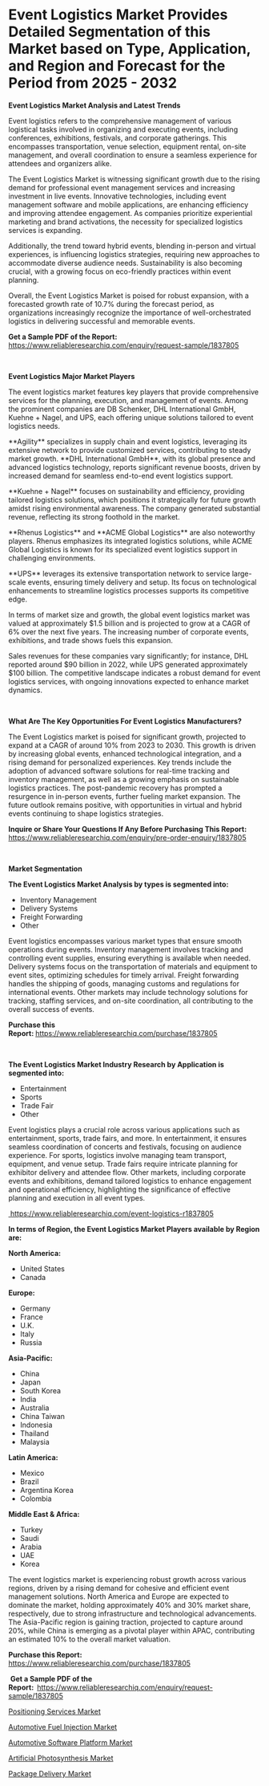 <p><h1>Event Logistics Market Provides Detailed Segmentation of this Market based on Type, Application, and Region and Forecast for the Period from 2025 - 2032</h1></p><p><strong>Event Logistics Market Analysis and Latest Trends</strong></p>
<p><p>Event logistics refers to the comprehensive management of various logistical tasks involved in organizing and executing events, including conferences, exhibitions, festivals, and corporate gatherings. This encompasses transportation, venue selection, equipment rental, on-site management, and overall coordination to ensure a seamless experience for attendees and organizers alike.</p><p>The Event Logistics Market is witnessing significant growth due to the rising demand for professional event management services and increasing investment in live events. Innovative technologies, including event management software and mobile applications, are enhancing efficiency and improving attendee engagement. As companies prioritize experiential marketing and brand activations, the necessity for specialized logistics services is expanding.</p><p>Additionally, the trend toward hybrid events, blending in-person and virtual experiences, is influencing logistics strategies, requiring new approaches to accommodate diverse audience needs. Sustainability is also becoming crucial, with a growing focus on eco-friendly practices within event planning.</p><p>Overall, the Event Logistics Market is poised for robust expansion, with a forecasted growth rate of 10.7% during the forecast period, as organizations increasingly recognize the importance of well-orchestrated logistics in delivering successful and memorable events.</p></p>
<p><strong>Get a Sample PDF of the Report:&nbsp;</strong> <a href="https://www.reliableresearchiq.com/enquiry/request-sample/1837805?utm_campaign=1144&utm_medium=2&utm_source=Github&utm_content=ia&utm_term=09032025&utm_id=event-logistics">https://www.reliableresearchiq.com/enquiry/request-sample/1837805</a></p>
<p>&nbsp;</p>
<p><strong>Event Logistics Major Market Players</strong></p>
<p><p>The event logistics market features key players that provide comprehensive services for the planning, execution, and management of events. Among the prominent companies are DB Schenker, DHL International GmbH, Kuehne + Nagel, and UPS, each offering unique solutions tailored to event logistics needs.</p><p>**Agility** specializes in supply chain and event logistics, leveraging its extensive network to provide customized services, contributing to steady market growth. **DHL International GmbH**, with its global presence and advanced logistics technology, reports significant revenue boosts, driven by increased demand for seamless end-to-end event logistics support.</p><p>**Kuehne + Nagel** focuses on sustainability and efficiency, providing tailored logistics solutions, which positions it strategically for future growth amidst rising environmental awareness. The company generated substantial revenue, reflecting its strong foothold in the market.</p><p>**Rhenus Logistics** and **ACME Global Logistics** are also noteworthy players. Rhenus emphasizes its integrated logistics solutions, while ACME Global Logistics is known for its specialized event logistics support in challenging environments.</p><p>**UPS** leverages its extensive transportation network to service large-scale events, ensuring timely delivery and setup. Its focus on technological enhancements to streamline logistics processes supports its competitive edge.</p><p>In terms of market size and growth, the global event logistics market was valued at approximately $1.5 billion and is projected to grow at a CAGR of 6% over the next five years. The increasing number of corporate events, exhibitions, and trade shows fuels this expansion.</p><p>Sales revenues for these companies vary significantly; for instance, DHL reported around $90 billion in 2022, while UPS generated approximately $100 billion. The competitive landscape indicates a robust demand for event logistics services, with ongoing innovations expected to enhance market dynamics.</p></p>
<p>&nbsp;</p>
<p><strong>What Are The Key Opportunities For Event Logistics Manufacturers?</strong></p>
<p><p>The Event Logistics market is poised for significant growth, projected to expand at a CAGR of around 10% from 2023 to 2030. This growth is driven by increasing global events, enhanced technological integration, and a rising demand for personalized experiences. Key trends include the adoption of advanced software solutions for real-time tracking and inventory management, as well as a growing emphasis on sustainable logistics practices. The post-pandemic recovery has prompted a resurgence in in-person events, further fueling market expansion. The future outlook remains positive, with opportunities in virtual and hybrid events continuing to shape logistics strategies.</p></p>
<p><strong>Inquire or Share Your Questions If Any Before Purchasing This Report:</strong> <a href="https://www.reliableresearchiq.com/enquiry/pre-order-enquiry/1837805?utm_campaign=1144&utm_medium=2&utm_source=Github&utm_content=ia&utm_term=09032025&utm_id=event-logistics">https://www.reliableresearchiq.com/enquiry/pre-order-enquiry/1837805</a></p>
<p>&nbsp;</p>
<p><strong>Market Segmentation</strong></p>
<p><strong>The Event Logistics Market Analysis by types is segmented into:</strong></p>
<p><ul><li>Inventory Management</li><li>Delivery Systems</li><li>Freight Forwarding</li><li>Other</li></ul></p>
<p><p>Event logistics encompasses various market types that ensure smooth operations during events. Inventory management involves tracking and controlling event supplies, ensuring everything is available when needed. Delivery systems focus on the transportation of materials and equipment to event sites, optimizing schedules for timely arrival. Freight forwarding handles the shipping of goods, managing customs and regulations for international events. Other markets may include technology solutions for tracking, staffing services, and on-site coordination, all contributing to the overall success of events.</p></p>
<p><strong>Purchase this Report:&nbsp;</strong><a href="https://www.reliableresearchiq.com/purchase/1837805?utm_campaign=1144&utm_medium=2&utm_source=Github&utm_content=ia&utm_term=09032025&utm_id=event-logistics">https://www.reliableresearchiq.com/purchase/1837805</a></p>
<p>&nbsp;</p>
<p><strong>The Event Logistics Market Industry Research by Application is segmented into:</strong></p>
<p><ul><li>Entertainment</li><li>Sports</li><li>Trade Fair</li><li>Other</li></ul></p>
<p><p>Event logistics plays a crucial role across various applications such as entertainment, sports, trade fairs, and more. In entertainment, it ensures seamless coordination of concerts and festivals, focusing on audience experience. For sports, logistics involve managing team transport, equipment, and venue setup. Trade fairs require intricate planning for exhibitor delivery and attendee flow. Other markets, including corporate events and exhibitions, demand tailored logistics to enhance engagement and operational efficiency, highlighting the significance of effective planning and execution in all event types.</p></p>
<p><a href="https://www.reliableresearchiq.com/event-logistics-r1837805?utm_campaign=1144&utm_medium=2&utm_source=Github&utm_content=ia&utm_term=09032025&utm_id=event-logistics">&nbsp;https://www.reliableresearchiq.com/event-logistics-r1837805</a></p>
<p><strong>In terms of Region, the Event Logistics Market Players available by Region are:</strong></p>
<p>
    <p> <strong> North America: </strong>
        <ul>
            <li>United States</li>
            <li>Canada</li>
        </ul>
        </p> 
    <p> <strong> Europe: </strong>
        <ul>
            <li>Germany</li>
            <li>France</li>
            <li>U.K.</li>
            <li>Italy</li>
            <li>Russia</li>
        </ul>
        </p> 
    <p> <strong> Asia-Pacific: </strong>
        <ul>
            <li>China</li>
            <li>Japan</li>
            <li>South Korea</li>
            <li>India</li>
            <li>Australia</li>
            <li>China Taiwan</li>
            <li>Indonesia</li>
            <li>Thailand</li>
            <li>Malaysia</li>
        </ul>
        </p> 
    <p> <strong> Latin America: </strong>
        <ul>
            <li>Mexico</li>
            <li>Brazil</li>
            <li>Argentina Korea</li>
            <li>Colombia</li>
        </ul>
        </p> 
    <p> <strong> Middle East & Africa: </strong>
        <ul>
            <li>Turkey</li>
            <li>Saudi</li>
            <li>Arabia</li>
            <li>UAE</li>
            <li>Korea</li>
        </ul>
    </p>
    </p>
<p><p>The event logistics market is experiencing robust growth across various regions, driven by a rising demand for cohesive and efficient event management solutions. North America and Europe are expected to dominate the market, holding approximately 40% and 30% market share, respectively, due to strong infrastructure and technological advancements. The Asia-Pacific region is gaining traction, projected to capture around 20%, while China is emerging as a pivotal player within APAC, contributing an estimated 10% to the overall market valuation.</p></p>
<p><strong>Purchase this Report: </strong><a href="https://www.reliableresearchiq.com/purchase/1837805?utm_campaign=1144&utm_medium=2&utm_source=Github&utm_content=ia&utm_term=09032025&utm_id=event-logistics">https://www.reliableresearchiq.com/purchase/1837805</a></p>
<p>&nbsp;<strong>Get a Sample PDF of the Report:&nbsp;&nbsp;</strong><a href="https://www.reliableresearchiq.com/enquiry/request-sample/1837805?utm_campaign=1144&utm_medium=2&utm_source=Github&utm_content=ia&utm_term=09032025&utm_id=event-logistics">https://www.reliableresearchiq.com/enquiry/request-sample/1837805</a></p>
<p><strong></strong></p>
<p><p><a href="https://github.com/khifzaba/Market-Research-Report-List-1/blob/main/positioning-services-market.md?utm_campaign=1144&utm_medium=2&utm_source=Github&utm_content=ia&utm_term=09032025&utm_id=event-logistics">Positioning Services Market</a></p><p><a href="https://github.com/dekamrapinq1/Market-Research-Report-List-1/blob/main/automotive-fuel-injection-market.md?utm_campaign=1144&utm_medium=2&utm_source=Github&utm_content=ia&utm_term=09032025&utm_id=event-logistics">Automotive Fuel Injection Market</a></p><p><a href="https://github.com/dumanelina6v/Market-Research-Report-List-1/blob/main/automotive-software-platform-market.md?utm_campaign=1144&utm_medium=2&utm_source=Github&utm_content=ia&utm_term=09032025&utm_id=event-logistics">Automotive Software Platform Market</a></p><p><a href="https://github.com/spineamosa0e/Market-Research-Report-List-1/blob/main/artificial-photosynthesis-market.md?utm_campaign=1144&utm_medium=2&utm_source=Github&utm_content=ia&utm_term=09032025&utm_id=event-logistics">Artificial Photosynthesis Market</a></p><p><a href="https://github.com/welfmimon/Market-Research-Report-List-1/blob/main/package-delivery-market.md?utm_campaign=1144&utm_medium=2&utm_source=Github&utm_content=ia&utm_term=09032025&utm_id=event-logistics">Package Delivery Market</a></p></p>
